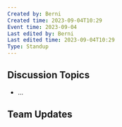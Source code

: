 ```yaml
---
Created by: Berni
Created time: 2023-09-04T10:29
Event time: 2023-09-04
Last edited by: Berni
Last edited time: 2023-09-04T10:29
Type: Standup
---
```

## Discussion Topics

- …

  

## Team Updates